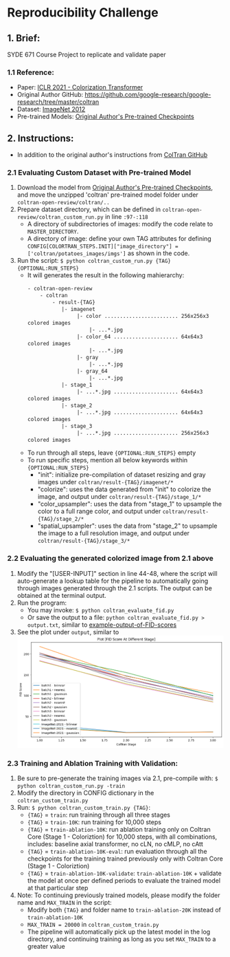 # Reproducibility Challenge

## 1. Brief:
SYDE 671 Course Project to replicate and validate paper
### 1.1 Reference:
- Paper: [ICLR 2021 - Colorization Transformer](https://openreview.net/forum?id=5NA1PinlGFu)
- Original Author GitHub: https://github.com/google-research/google-research/tree/master/coltran
- Dataset: [ImageNet 2012]()
- Pre-trained Models: [Original Author's Pre-trained Checkpoints](https://console.cloud.google.com/storage/browser/gresearch/coltran)


## 2. Instructions:
- In addition to the original author's instructions from [ColTran GitHub](https://github.com/google-research/google-research/tree/master/coltran)

### 2.1 Evaluating Custom Dataset with Pre-trained Model
1. Download the model from [Original Author's Pre-trained Checkpoints](https://console.cloud.google.com/storage/browser/gresearch/coltran), and move the unzipped 'coltran' pre-trained model folder under `coltran-open-review/coltran/..`
2. Prepare dataset directory, which can be defined in `coltran-open-review/coltran_custom_run.py` in line `:97-:118`
    - A directory of subdirectories of images: modify the code relate to `MASTER_DIRECTORY`.
    - A directory of image: define your own TAG attributes for defining `CONFIG[COLORTRAN_STEPS.INIT]["image_directory"] = ['coltran/potatoes_images/imgs']` as shown in the code.
3. Run the script: `$ python coltran_custom_run.py {TAG} {OPTIONAL:RUN_STEPS}`
    - It will generates the result in the following mahierarchy:
        ```
        - coltran-open-review
            - coltran
                - result-{TAG}
                   |- imagenet
                        |- color ........................ 256x256x3 colored images
                            |- ...*.jpg
                        |- color_64 ..................... 64x64x3 colored images
                            |- ...*.jpg
                        |- gray
                            |- ...*.jpg
                        |- gray_64
                            |- ...*.jpg
                   |- stage_1
                        |- ...*.jpg ..................... 64x64x3 colored images
                   |- stage_2
                        |- ...*.jpg ..................... 64x64x3 colored images
                   |- stage_3 
                        |- ...*.jpg ..................... 256x256x3 colored images
        ```
    - To run through all steps, leave `{OPTIONAL:RUN_STEPS}` empty
    - To run specific steps, mention all below keywords within `{OPTIONAL:RUN_STEPS}`
      - "init": initialize pre-compilation of dataset resizing and gray images under `coltran/result-{TAG}/imagenet/*`
      - "colorize": uses the data generated from "init" to colorize the image, and output under `coltran/result-{TAG}/stage_1/*`
      - "color_upsampler": uses the data from "stage_1" to upsample the color to a full range color, and output under `coltran/result-{TAG}/stage_2/*`
      - "spatial_upsampler": uses the data from "stage_2" to upsample the image to a full resolution image, and output under `coltran/result-{TAG}/stage_3/*`
  
### 2.2 Evaluating the generated colorized image from 2.1 above
1. Modify the "[USER-INPUT]" section in line 44-48, where the script will auto-generate a lookup table for the pipeline to automatically going through images generated through the 2.1 scripts. The output can be obtained at the terminal output.
2. Run the program:
   - You may invoke: `$ python coltran_evaluate_fid.py`
   - Or save the output to a file: `python coltran_evaluate_fid.py > output.txt`, similar to [example-output-of-FID-scores](coltran/batch123.txt)
3. See the plot under `output`, similar to 
   ![example-of-the-FID-plot](output/plot_FID%20Score%20At%20Different%20Stage.png)
### 2.3 Training and Ablation Training with Validation:
1. Be sure to pre-generate the training images via 2.1, pre-compile with: `$ python coltran_custom_run.py -train`
2. Modify the directory in CONFIG dictionary in the `coltran_custom_train.py`
3. Run: `$ python coltran_custom_train.py {TAG}`:
   - `{TAG}` = `train`: run training through all three stages 
   - `{TAG}` = `train-10K`: run training for 10,000 steps
   - `{TAG}` = `train-ablation-10K`: run ablation training only on Coltran Core (Stage 1 - Coloriztion) for 10,000 steps, with all combinations, includes: baseline axial transformer, no cLN, no cMLP, no cAtt
   - `{TAG}` = `train-ablation-10K-eval`: run evaluation through all the checkpoints for the training trained previously only with Coltran Core (Stage 1 - Coloriztion)
   - `{TAG}` = `train-ablation-10K-validate`: `train-ablation-10K` + validate the model at once per defined periods to evaluate the trained model at that particular step
4. Note: To continuing previously trained models, please modify the folder name and `MAX_TRAIN` in the script:
   - Modify both `{TAG}` and folder name to `train-ablation-20K` instead of `train-ablation-10K`
   - `MAX_TRAIN = 20000` in `coltran_custom_train.py`
   - The pipeline will automatically pick up the latest model in the log directory, and continuing training as long as you set `MAX_TRAIN` to a greater value

